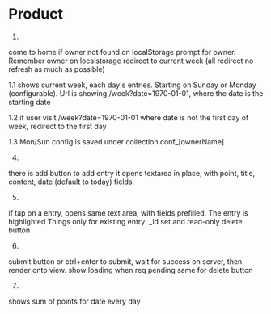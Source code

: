 # Product

1.
come to home
if owner not found on localStorage
  prompt for owner. Remember owner on localstorage
redirect to current week (all redirect no refresh as much as possible)

1.1
shows current week, each day's entries.
Starting on Sunday or Monday (configurable). Url is showing /week?date=1970-01-01, where the date is the starting date

1.2
if user visit /week?date=1970-01-01 where date is not the first day of week, redirect to the first day

1.3
Mon/Sun config is saved under collection conf_[ownerName]

4.
there is add button to add entry
it opens textarea in place, with point, title, content, date (default to today) fields.

5.
if tap on a entry, opens same text area, with fields prefilled. The entry is highlighted
Things only for existing entry:
_id set and read-only
delete button

6.
submit button or ctrl+enter to submit, wait for success on server, then render onto view. show loading when req pending
same for delete button

7.
shows sum of points for date every day
